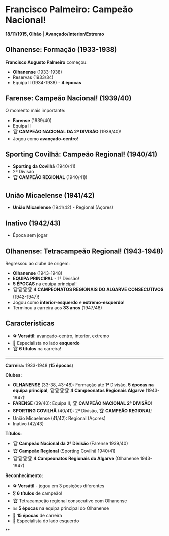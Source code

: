 # Francisco Palmeiro: Campeão Nacional!

**18/11/1915, Olhão** | **Avançado/Interior/Extremo**

## Olhanense: Formação (1933-1938)

**Francisco Augusto Palmeiro** começou:
- **Olhanense** (1933-1938)
- Reservas (1933/34)
- Equipa II (1934-1938) - **4 épocas**

## Farense: Campeão Nacional! (1939/40)

O momento mais importante:
- **Farense** (1939/40)
- Equipa II
- 🏆 **CAMPEÃO NACIONAL DA 2ª DIVISÃO** (1939/40)!
- Jogou como **avançado-centro**!

## Sporting Covilhã: Campeão Regional! (1940/41)

- **Sporting da Covilhã** (1940/41)
- 2ª Divisão
- 🏆 **CAMPEÃO REGIONAL** (1940/41)!

## União Micaelense (1941/42)

- **União Micaelense** (1941/42) - Regional (Açores)

## Inativo (1942/43)

- Época sem jogar

## Olhanense: Tetracampeão Regional! (1943-1948)

Regressou ao clube de origem:
- **Olhanense** (1943-1948)
- **EQUIPA PRINCIPAL** - 1ª Divisão!
- **5 ÉPOCAS** na equipa principal!
- 🏆🏆🏆🏆 **4 CAMPEONATOS REGIONAIS DO ALGARVE CONSECUTIVOS** (1943-1947)!
- Jogou como **interior-esquerdo** e **extremo-esquerdo**!
- Terminou a carreira aos **33 anos** (1947/48)

## Características

- ⚽ **Versátil**: avançado-centro, interior, extremo
- 🎯 Especialista no lado **esquerdo**
- 🏆 **6 títulos** na carreira!

---

**Carreira:** 1933-1948 (**15 épocas**)

**Clubes:**
- **OLHANENSE** (33-38, 43-48): Formação até 1ª Divisão, **5 épocas na equipa principal**, 🏆🏆🏆🏆 **4 Campeonatos Regionais Algarve** (1943-1947)!
- **FARENSE** (39/40): Equipa II, 🏆 **CAMPEÃO NACIONAL 2ª DIVISÃO**!
- **SPORTING COVILHÃ** (40/41): 2ª Divisão, 🏆 **CAMPEÃO REGIONAL**!
- União Micaelense (41/42): Regional (Açores)
- Inativo (42/43)

**Títulos:**
- 🏆 **Campeão Nacional da 2ª Divisão** (Farense 1939/40)
- 🏆 **Campeão Regional** (Sporting Covilhã 1940/41)
- 🏆🏆🏆🏆 **4 Campeonatos Regionais do Algarve** (Olhanense 1943-1947)

**Reconhecimento:**
- ⚽ **Versátil** - jogou em 3 posições diferentes
- 🎖️ **6 títulos** de campeão!
- 🏆 Tetracampeão regional consecutivo com Olhanense
- 📊 **5 épocas** na equipa principal do Olhanense
- 🦁 **15 épocas** de carreira
- 🎯 Especialista do lado esquerdo

**